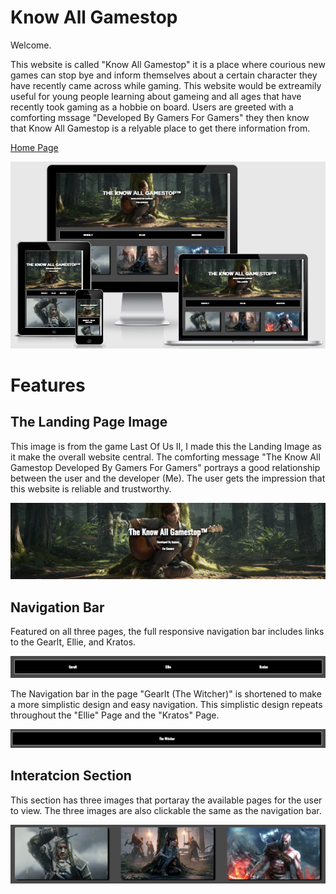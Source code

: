 # Know All Gamestop

Welcome.

This website is called "Know All Gamestop" it is a place where courious new games can stop bye and inform themselves about a certain character they have recently came across while gaming. This website would be extreamily useful for young people learning about gameing and all ages that have recently took gaming as a hobbie on board. Users are greeted with a comforting mssage "Developed By Gamers For Gamers" they then know that Know All Gamestop is a relyable place to get there information from.


[Home Page](https://seangrant18.github.io/Website/)


![Home Responsive Pgae!](/images/ResponsiveHome.PNG "Home Responsive Image")

# Features

## The Landing Page Image

This image is from the game Last Of Us II, I made this the Landing Image as it make the overall website central. The comforting message "The Know All Gamestop Developed By Gamers For Gamers" portrays a good relationship between the user and the developer (Me). The user gets the impression that this website is reliable and trustworthy.

![Landing Image!](/images/Landingimage.PNG "Landing Image")

## Navigation Bar

Featured on all three pages, the full responsive navigation bar includes links to the Gearlt, Ellie, and Kratos.

![Nav Image!](/images/nav.PNG "Nav Image")

The Navigation bar in the page "Gearlt (The Witcher)" is shortened to make a more simplistic design and easy navigation. This simplistic design repeats throughout the "Ellie" Page and the "Kratos" Page.

![Gearlt Nav Image!](/images/gearltnav.PNG "Gearlt Nav Image")

## Interatcion Section

This section has three images that portaray the available pages for the user to view. The three images are also clickable the same as the navigation bar.

![Three Nav Image!](/images/threeimg.PNG "Three Nav Image")